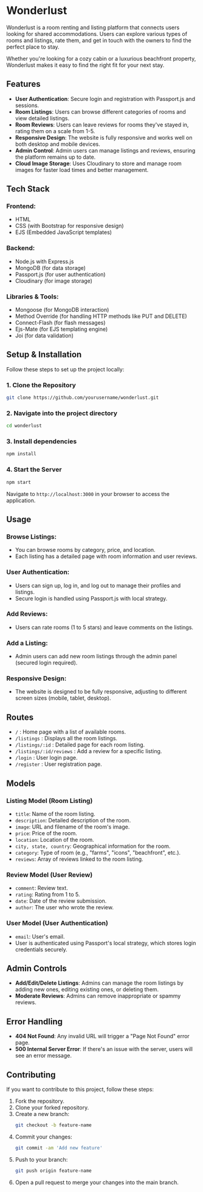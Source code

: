 # Wonderlust

Wonderlust is a room renting and listing platform that connects users looking for shared accommodations. Users can explore various types of rooms and listings, rate them, and get in touch with the owners to find the perfect place to stay.

Whether you're looking for a cozy cabin or a luxurious beachfront property, Wonderlust makes it easy to find the right fit for your next stay.

## Features

- **User Authentication**: Secure login and registration with Passport.js and sessions.
- **Room Listings**: Users can browse different categories of rooms and view detailed listings.
- **Room Reviews**: Users can leave reviews for rooms they've stayed in, rating them on a scale from 1-5.
- **Responsive Design**: The website is fully responsive and works well on both desktop and mobile devices.
- **Admin Control**: Admin users can manage listings and reviews, ensuring the platform remains up to date.
- **Cloud Image Storage**: Uses Cloudinary to store and manage room images for faster load times and better management.

## Tech Stack

### Frontend:
- HTML
- CSS (with Bootstrap for responsive design)
- EJS (Embedded JavaScript templates)

### Backend:
- Node.js with Express.js
- MongoDB (for data storage)
- Passport.js (for user authentication)
- Cloudinary (for image storage)

### Libraries & Tools:
- Mongoose (for MongoDB interaction)
- Method Override (for handling HTTP methods like PUT and DELETE)
- Connect-Flash (for flash messages)
- Ejs-Mate (for EJS templating engine)
- Joi (for data validation)

## Setup & Installation

Follow these steps to set up the project locally:

### 1. Clone the Repository
```bash
git clone https://github.com/yourusername/wonderlust.git
```

### 2. Navigate into the project directory
```bash
cd wonderlust
```

### 3. Install dependencies
```bash
npm install
```

### 4. Start the Server
```bash
npm start
```
Navigate to `http://localhost:3000` in your browser to access the application.

## Usage

### Browse Listings:
- You can browse rooms by category, price, and location.
- Each listing has a detailed page with room information and user reviews.

### User Authentication:
- Users can sign up, log in, and log out to manage their profiles and listings.
- Secure login is handled using Passport.js with local strategy.

### Add Reviews:
- Users can rate rooms (1 to 5 stars) and leave comments on the listings.

### Add a Listing:
- Admin users can add new room listings through the admin panel (secured login required).

### Responsive Design:
- The website is designed to be fully responsive, adjusting to different screen sizes (mobile, tablet, desktop).

## Routes
- `/` : Home page with a list of available rooms.
- `/listings` : Displays all the room listings.
- `/listings/:id` : Detailed page for each room listing.
- `/listings/:id/reviews` : Add a review for a specific listing.
- `/login` : User login page.
- `/register` : User registration page.

## Models

### Listing Model (Room Listing)
- `title`: Name of the room listing.
- `description`: Detailed description of the room.
- `image`: URL and filename of the room's image.
- `price`: Price of the room.
- `location`: Location of the room.
- `city, state, country`: Geographical information for the room.
- `category`: Type of room (e.g., "farms", "icons", "beachfront", etc.).
- `reviews`: Array of reviews linked to the room listing.

### Review Model (User Review)
- `comment`: Review text.
- `rating`: Rating from 1 to 5.
- `date`: Date of the review submission.
- `author`: The user who wrote the review.

### User Model (User Authentication)
- `email`: User's email.
- User is authenticated using Passport's local strategy, which stores login credentials securely.

## Admin Controls
- **Add/Edit/Delete Listings**: Admins can manage the room listings by adding new ones, editing existing ones, or deleting them.
- **Moderate Reviews**: Admins can remove inappropriate or spammy reviews.

## Error Handling
- **404 Not Found**: Any invalid URL will trigger a "Page Not Found" error page.
- **500 Internal Server Error**: If there's an issue with the server, users will see an error message.

## Contributing
If you want to contribute to this project, follow these steps:

1. Fork the repository.
2. Clone your forked repository.
3. Create a new branch:
   ```bash
   git checkout -b feature-name
   ```
4. Commit your changes:
   ```bash
   git commit -am 'Add new feature'
   ```
5. Push to your branch:
   ```bash
   git push origin feature-name
   ```
6. Open a pull request to merge your changes into the main branch.

